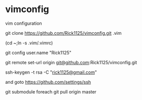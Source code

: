 vimconfig
=========

vim configuration

git clone https://github.com/Rick1125/vimconfig.git .vim

(cd ~;ln -s .vim/.vimrc)

git config user.name "Rick1125"

git remote set-url origin git@github.com:Rick1125/vimconfig.git

ssh-keygen -t rsa -C "rick1125@gmail.com"

and goto https://github.com/settings/ssh

git submodule foreach git pull origin master

